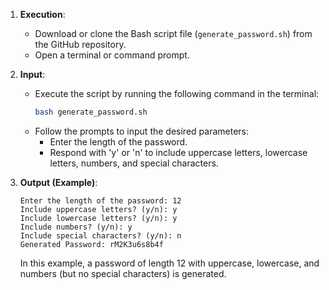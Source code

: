 1. **Execution**: 
    - Download or clone the Bash script file (`generate_password.sh`) from the GitHub repository.
    - Open a terminal or command prompt.

2. **Input**:
    - Execute the script by running the following command in the terminal:
      ```bash
      bash generate_password.sh
      ```
    - Follow the prompts to input the desired parameters:
        - Enter the length of the password.
        - Respond with 'y' or 'n' to include uppercase letters, lowercase letters, numbers, and special characters.

3. **Output (Example)**:
    ```
    Enter the length of the password: 12
    Include uppercase letters? (y/n): y
    Include lowercase letters? (y/n): y
    Include numbers? (y/n): y
    Include special characters? (y/n): n
    Generated Password: rM2K3u6s8b4f
    ```
    In this example, a password of length 12 with uppercase, lowercase, and numbers (but no special characters) is generated.
